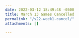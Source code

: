 ```yaml
---
date: 2022-03-12 18:49:48 -0500
title: March 13 Games Cancelled
permalink: "/s22-week1-cancel/"
attachments: []

---
```

